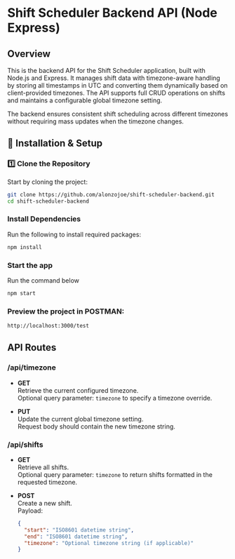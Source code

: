 # Shift Scheduler Backend API (Node Express)

## Overview

This is the backend API for the Shift Scheduler application, built with Node.js and Express. It manages shift data with timezone-aware handling by storing all timestamps in UTC and converting them dynamically based on client-provided timezones. The API supports full CRUD operations on shifts and maintains a configurable global timezone setting.

The backend ensures consistent shift scheduling across different timezones without requiring mass updates when the timezone changes.

## 🔧 Installation & Setup

### 1️⃣ Clone the Repository

Start by cloning the project:

```bash
git clone https://github.com/alonzojoe/shift-scheduler-backend.git
cd shift-scheduler-backend
```

### Install Dependencies

Run the following to install required packages:

```bash
npm install
```

### Start the app

Run the command below

```bash
npm start
```

### Preview the project in POSTMAN:

```bash
http://localhost:3000/test
```

## API Routes

### /api/timezone

- **GET**  
  Retrieve the current configured timezone.  
  Optional query parameter: `timezone` to specify a timezone override.

- **PUT**  
  Update the current global timezone setting.  
  Request body should contain the new timezone string.

### /api/shifts

- **GET**  
  Retrieve all shifts.  
  Optional query parameter: `timezone` to return shifts formatted in the requested timezone.

- **POST**  
  Create a new shift.  
  Payload:
  ```json
  {
    "start": "ISO8601 datetime string",
    "end": "ISO8601 datetime string",
    "timezone": "Optional timezone string (if applicable)"
  }
  ```
